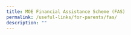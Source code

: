 ```yaml
---
title: MOE Financial Assistance Scheme (FAS)
permalink: /useful-links/for-parents/fas/
description: ""
---
```


